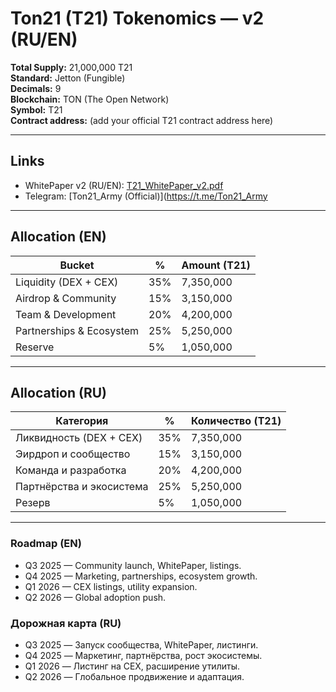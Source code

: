 # Ton21 (T21) Tokenomics — v2 (RU/EN)

**Total Supply:** 21,000,000 T21  
**Standard:** Jetton (Fungible)  
**Decimals:** 9  
**Blockchain:** TON (The Open Network)  
**Symbol:** T21  
**Contract address:** (add your official T21 contract address here)

---

## Links
- WhitePaper v2 (RU/EN): [T21_WhitePaper_v2.pdf](T21_WhitePaper_v2.pdf)  
- Telegram: [Ton21_Army (Official)](https://t.me/Ton21_Army

---

## Allocation (EN)

| Bucket                  | %   | Amount (T21)  |
|--------------------------|-----|---------------|
| Liquidity (DEX + CEX)    | 35% | 7,350,000     |
| Airdrop & Community      | 15% | 3,150,000     |
| Team & Development       | 20% | 4,200,000     |
| Partnerships & Ecosystem | 25% | 5,250,000     |
| Reserve                  |  5% | 1,050,000     |

---

## Allocation (RU)

| Категория                | %   | Количество (T21) |
|---------------------------|-----|------------------|
| Ликвидность (DEX + CEX)   | 35% | 7,350,000        |
| Эирдроп и сообщество      | 15% | 3,150,000        |
| Команда и разработка      | 20% | 4,200,000        |
| Партнёрства и экосистема  | 25% | 5,250,000        |
| Резерв                    |  5% | 1,050,000        |

---

### Roadmap (EN)
- Q3 2025 — Community launch, WhitePaper, listings.  
- Q4 2025 — Marketing, partnerships, ecosystem growth.  
- Q1 2026 — CEX listings, utility expansion.  
- Q2 2026 — Global adoption push.  

### Дорожная карта (RU)
- Q3 2025 — Запуск сообщества, WhitePaper, листинги.  
- Q4 2025 — Маркетинг, партнёрства, рост экосистемы.  
- Q1 2026 — Листинг на CEX, расширение утилиты.  
- Q2 2026 — Глобальное продвижение и адаптация.  
